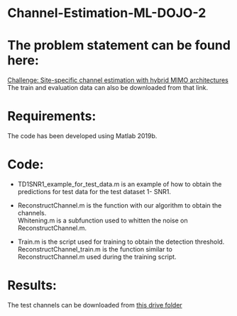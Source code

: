 # Channel-Estimation-ML-DOJO-2


# The problem statement can be found here: 
[Challenge: Site-specific channel estimation with hybrid MIMO architectures](https://research.ece.ncsu.edu/ai5gchallenge/) 
The train and evaluation data can also be downloaded from that link.
# Requirements:
  The code has been developed using Matlab 2019b.
# Code:
* TD1SNR1_example_for_test_data.m is an example of how to obtain the predictions for test data for the test dataset 1- SNR1.
* ReconstructChannel.m is the function with our algorithm to obtain the channels. <br />
   Whitening.m is a subfunction used to whitten the noise on ReconstructChannel.m.
   
* Train.m is the script used for training to obtain the detection threshold. <br />
   ReconstructChannel_train.m is the function similar to ReconstructChannel.m used during the training script.

# Results:
The test channels can be downloaded from [this drive folder](https://1drv.ms/u/s!AouYq8xpaglhhZgVADXpc5YFDm2G3w?e=cVmsGW)
